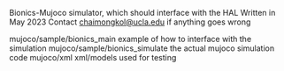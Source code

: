Bionics-Mujoco simulator, which should interface with the HAL
Written in May 2023
Contact chaimongkol@ucla.edu if anything goes wrong

mujoco/sample/bionics_main          example of how to interface with the simulation
mujoco/sample/bionics_simulate      the actual mujoco simulation code
mujoco/xml                          xml/models used for testing